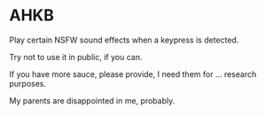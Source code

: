 # AHKB

Play certain NSFW sound effects when a keypress is detected. 

Try not to use it in public, if you can. 

If you have more sauce, please provide, I need them for ... research purposes.





My parents are disappointed in me, probably. 
